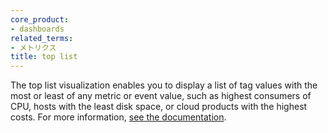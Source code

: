 ```yaml
---
core_product:
- dashboards
related_terms:
- メトリクス
title: top list
---
```

The top list visualization enables you to display a list of tag values with the most or least of any metric or event value, such as highest consumers of CPU, hosts with the least disk space, or cloud products with the highest costs. For more information, <a href="/dashboards/widgets/top_list/">see the documentation</a>.